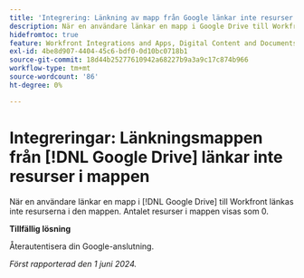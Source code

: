```yaml
---
title: 'Integrering: Länkning av mapp från Google länkar inte resurser i mapp'
description: När en användare länkar en mapp i Google Drive till Workfront länkas inte resurserna i den mappen. Antalet resurser i mappen visas som 0.
hidefromtoc: true
feature: Workfront Integrations and Apps, Digital Content and Documents
exl-id: 4be8d907-4404-45c6-bdf0-0d10bc0718b1
source-git-commit: 18d44b25277610942a68227b9a3a9c17c874b966
workflow-type: tm+mt
source-wordcount: '86'
ht-degree: 0%

---
```


# Integreringar: Länkningsmappen från [!DNL Google Drive] länkar inte resurser i mappen

När en användare länkar en mapp i [!DNL Google Drive] till Workfront länkas inte resurserna i den mappen. Antalet resurser i mappen visas som 0.

**Tillfällig lösning**

Återautentisera din Google-anslutning.

_Först rapporterad den 1 juni 2024._
